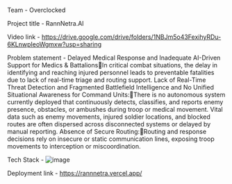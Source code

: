Team - Overclocked

Project title - RannNetra.AI

Video link - https://drive.google.com/drive/folders/1NBJm5o43FexihyRDu-6KLnwpIeoWgmxw?usp=sharing

Problem statement - Delayed Medical Response and Inadequate AI-Driven Support for Medics & BattalionsIn critical combat situations, the delay in identifying and reaching injured personnel leads to preventable fatalities due to lack of real-time triage and routing support.
Lack of Real-Time Threat Detection and Fragmented Battlefield Intelligence and No Unified Situational Awareness for Command Units:There is no autonomous system currently deployed that continuously detects, classifies, and reports enemy presence, obstacles, or ambushes during troop or medical movement. Vital data such as enemy movements, injured soldier locations, and blocked routes are often dispersed across disconnected systems or delayed by manual reporting.
Absence of Secure Routing:Routing and response decisions rely on insecure or static communication lines, exposing troop movements to interception or miscoordination.

Tech Stack - ![image](https://github.com/user-attachments/assets/c6a1cb0a-e22a-4583-b36f-9eff24fc0a5a)


Deployment link - https://rannnetra.vercel.app/

